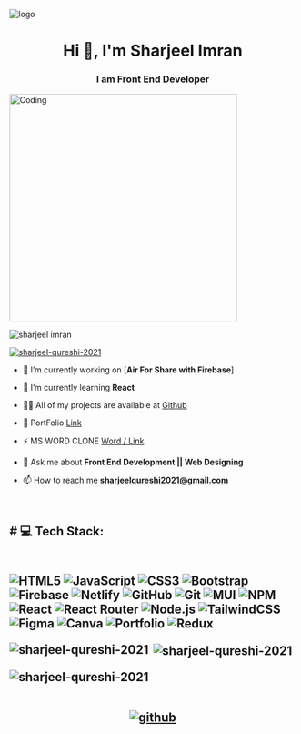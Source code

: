 ![logo](https://camo.githubusercontent.com/5b1d292467a7b41f288e50d450674ef3cfb99862405c58b6d440957ae3519c22/68747470733a2f2f666972656261736573746f726167652e676f6f676c65617069732e636f6d2f76302f622f666c6578692d636f64696e672e61707073706f742e636f6d2f6f2f64656d706769372d35323066386435662d363364342d343435332d383832322d6462633134396165323766382e6769663f616c743d6d6564696126746f6b656e3d39316330633762322d393363332d343032392d623031312d316138373033633537333064)
<h1 align="center">Hi 👋, I'm Sharjeel Imran</h1>
<h3 align="center">I am Front End Developer</h3>
<img align="center" alt="Coding" width="400" src="https://miro.medium.com/v2/resize:fit:679/1*ZSVmWGcc1weENb0ShawWxw.gif">

<p align="left"> <img src="https://komarev.com/ghpvc/?username=rishavchanda&label=Profile%20views&color=0e75b6&style=flat" alt="sharjeel imran" /> </p>

<p align="left"> <a href="https://github.com/ryo-ma/github-profile-trophy"><img src="https://github-profile-trophy.vercel.app/?username=SHARJEEL-QURESHI-2021" alt="sharjeel-qureshi-2021" /></a> </p>

- 🔭 I’m currently working on [**Air For Share with Firebase**]

- 🌱 I’m currently learning **React**

- 👨‍💻 All of my projects are available at [Github](https://github.com/SHARJEEL-QURESHI-2021)

- 📱 PortFolio [Link](https://sharjeel-qureshi-2021.github.io/CSS-PORTFOLIO-ASSIGNMENT/index.html)

- ⚡ MS WORD CLONE [Word / Link](https://sharjeel-qureshi-2021.github.io/JS-CLASS-ASSIGNMENT24/MS.html)

- 💬 Ask me about **Front End Development || Web Designing**

- 📫 How to reach me **sharjeelqureshi2021@gmail.com**
 
<br/>
<h2># 💻 Tech Stack:<h2/>
<br/>
<div display="inline">
<img src="https://img.shields.io/badge/html5-%23E34F26.svg?style=for-the-badge&logo=html5&logoColor=white" alt="HTML5">
<img src="https://img.shields.io/badge/javascript-%23323330.svg?style=for-the-badge&logo=javascript&logoColor=%23F7DF1E" alt="JavaScript">
<img src="https://img.shields.io/badge/css3-%231572B6.svg?style=for-the-badge&logo=css3&logoColor=white" alt="CSS3">
<img src="https://img.shields.io/badge/bootstrap-%23563D7C.svg?style=for-the-badge&logo=bootstrap&logoColor=white" alt="Bootstrap">
<img src="https://img.shields.io/badge/firebase-%23039BE5.svg?style=for-the-badge&logo=firebase" alt="Firebase">
<img src="https://img.shields.io/badge/netlify-%23000000.svg?style=for-the-badge&logo=netlify&logoColor=#00C7B7" alt="Netlify">
<img src="https://img.shields.io/badge/GitHub-%23121011.svg?style=for-the-badge&logo=github&logoColor=white" alt="GitHub">
<img src="https://img.shields.io/badge/Git-fc6d26?style=for-the-badge&logo=git&logoColor=white" alt="Git">
<img src="https://img.shields.io/badge/MUI-%230081CB.svg?style=for-the-badge&logo=material-ui&logoColor=white" alt="MUI">
<img src="https://img.shields.io/badge/NPM-%23000000.svg?style=for-the-badge&logo=npm&logoColor=white" alt="NPM">
<img src="https://img.shields.io/badge/react-%2320232a.svg?style=for-the-badge&logo=react&logoColor=%2361DAFB" alt="React">
<img src="https://img.shields.io/badge/React_Router-CA4245?style=for-the-badge&logo=react-router&logoColor=white" alt="React Router">
<img src="https://img.shields.io/badge/node.js-6DA55F?style=for-the-badge&logo=node.js&logoColor=white" alt="Node.js">
<img src="https://img.shields.io/badge/tailwindcss-%2338B2AC.svg?style=for-the-badge&logo=tailwind-css&logoColor=white" alt="TailwindCSS">
<img src="https://img.shields.io/badge/figma-%23F24E1E.svg?style=for-the-badge&logo=figma&logoColor=white" alt="Figma">
<img src="https://img.shields.io/badge/Canva-%2300C4CC.svg?style=for-the-badge&logo=Canva&logoColor=white" alt="Canva">
<img src="https://img.shields.io/badge/Portfolio-%23000000.svg?style=for-the-badge&logo=firefox&logoColor=#FF7139" alt="Portfolio">
<img src="https://img.shields.io/badge/redux-%23593d88.svg?style=for-the-badge&logo=redux&logoColor=white" alt="Redux">
<div/> 

<p><img align="left" src="https://github-readme-stats.vercel.app/api/top-langs?username=SHARJEEL-QURESHI-2021&show_icons=true&locale=en&layout=compact&theme=tokyonight" alt="sharjeel-qureshi-2021" /></p>

<p>&nbsp;<img align="center" src="https://github-readme-stats.vercel.app/api?username=SHARJEEL-QURESHI-2021&show_icons=true&locale=en&theme=tokyonight" alt="sharjeel-qureshi-2021" /></p>

<p><img align="center" src="https://github-readme-streak-stats.herokuapp.com/?user=SHARJEEL-QURESHI-2021&&theme=tokyonight" alt="sharjeel-qureshi-2021" /></p>

<br/>

<div align="center">
<a href="https://github.com/SHARJEEL-QURESHI-2021?tab=repositories" target="_blank">
<img src=https://img.shields.io/badge/github-%2324292e.svg?&style=for-the-badge&logo=github&logoColor=white alt=github style="margin-bottom: 5px;" />
</a>
</div>
<br/>  
